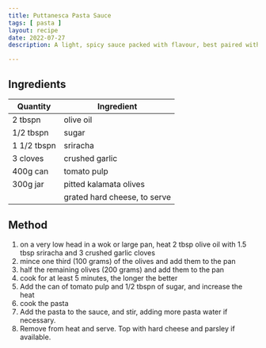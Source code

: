 ```yaml
---
title: Puttanesca Pasta Sauce
tags: [ pasta ]
layout: recipe
date: 2022-07-27
description: A light, spicy sauce packed with flavour, best paired with [egg pasta]({{ site.baseurl }}{% link recipes_/pasta-dough.md %}) spaghetti or penne

---
```

## Ingredients

|Quantity|Ingredient
|-|-
|2 tbspn |olive oil
|1/2 tbspn | sugar
|1 1/2 tbspn |sriracha
|3 cloves|crushed garlic
|400g can|tomato pulp
|300g jar|pitted kalamata olives
||grated hard cheese, to serve

## Method

1. on a very low head in a wok or large pan, heat 2 tbsp olive oil with 1.5 tbsp sriracha and 3 crushed garlic cloves
2. mince one third (100 grams) of the olives and add them to the pan
3. half the remaining olives (200 grams) and add them to the pan
4. cook for at least 5 minutes, the longer the better
5. Add the can of tomato pulp and 1/2 tbspn of sugar, and increase the heat
6. cook the pasta
7. Add the pasta to the sauce, and stir, adding more pasta water if necessary.
8. Remove from heat and serve. Top with hard cheese and parsley if available.
